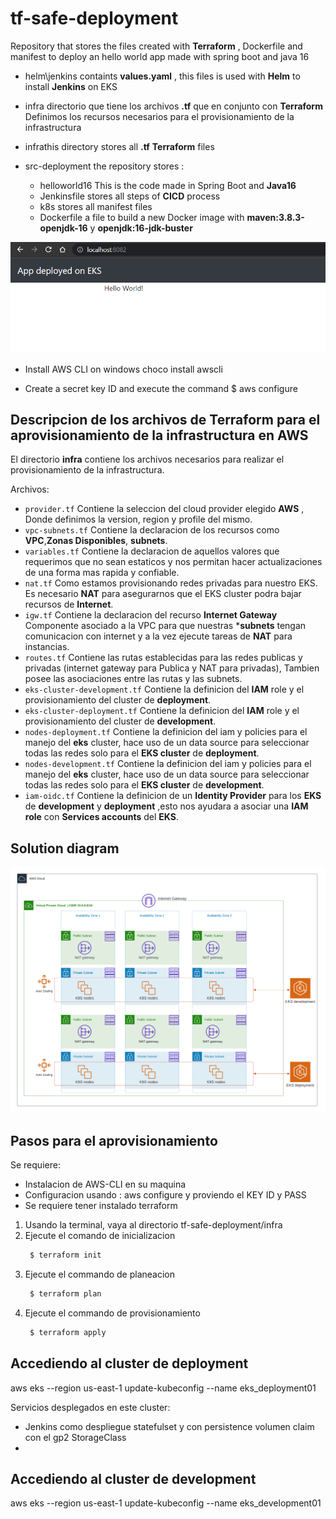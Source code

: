# tf-safe-deployment


Repository that stores the files created with **Terraform** , Dockerfile and manifest to deploy an hello world app made with spring boot and java 16


* helm\jenkins containts **values.yaml** , this files is used with **Helm** to install **Jenkins** on EKS
* infra directorio que tiene los archivos **.tf** que en conjunto con **Terraform** Definimos los recursos necesarios 
  para el provisionamiento de la infrastructura

* infrathis directory stores all  **.tf**  **Terraform** files

* src-deployment the repository stores :
  - helloworld16 This is the code made in Spring Boot and **Java16**
  - Jenkinsfile  stores all steps of **CICD** process
  - k8s stores all manifest files
  - Dockerfile a file to build a new Docker image with  **maven:3.8.3-openjdk-16** y **openjdk:16-jdk-buster**


<p align="center">
  <img src="./img/helloworldapp.png" alt="Simple hello world from EKS" width="738">
</p>

- Install AWS CLI on windows
  choco install awscli

- Create a secret key ID and execute the command
  $ aws configure


## Descripcion de los archivos de Terraform para el aprovisionamiento de la infrastructura en AWS

El directorio **infra** contiene los archivos necesarios para realizar el provisionamiento de la infrastructura.

Archivos:

* `provider.tf`  Contiene la seleccion del cloud provider elegido **AWS** , Donde definimos la version, region y profile del mismo.
* `vpc-subnets.tf` Contiene la declaracion de los recursos como **VPC**,**Zonas Disponibles**, **subnets**.
* `variables.tf` Contiene la declaracion de aquellos valores que requerimos que no sean estaticos y nos permitan hacer actualizaciones de una forma mas rapida y confiable.
* `nat.tf` Como estamos provisionando redes privadas para nuestro EKS. Es necesario **NAT** para asegurarnos que el EKS cluster podra bajar recursos de **Internet**.
* `igw.tf` Contiene la declaracion del recurso **Internet Gateway** Componente asociado a la VPC para que nuestras ***subnets** tengan comunicacion con internet y a la vez ejecute tareas de **NAT** para instancias.
* `routes.tf` Contiene las rutas establecidas para las redes publicas y privadas (internet gateway para Publica y NAT para privadas), Tambien posee las asociaciones entre las rutas y las subnets.
* `eks-cluster-development.tf` Contiene la definicion del **IAM** role  y el provisionamiento del cluster de **deployment**.
* `eks-cluster-deployment.tf` Contiene la definicion del **IAM** role  y el provisionamiento del cluster de **development**.
* `nodes-deployment.tf` Contiene la definicion del iam y policies para el manejo del **eks** cluster, hace uso de un data source para seleccionar todas las redes solo para el **EKS cluster** de **deployment**.
* `nodes-development.tf` Contiene la definicion del iam y policies para el manejo del **eks** cluster, hace uso de un data source para seleccionar todas las redes solo para el **EKS cluster** de **development**.
* `iam-oidc.tf` Contiene la definicion de un **Identity Provider** para los **EKS** de **development** y **deployment** ,esto nos ayudara a asociar una **IAM role** con **Services accounts** del **EKS**.



## Solution diagram

<p align="center">
  <img src="./img/EKS.png" alt="Simple hello world from EKS" width="738">
</p>


## Pasos para el aprovisionamiento

Se requiere:

* Instalacion de AWS-CLI en su maquina 
* Configuracion usando : aws configure  y proviendo el KEY ID y PASS
* Se requiere tener instalado terraform

1. Usando la terminal, vaya al directorio  tf-safe-deployment/infra
2. Ejecute el comando de inicializacion
    ```sh
     $ terraform init
    ```
3. Ejecute el commando de planeacion
    ```sh
     $ terraform plan
    ```
3. Ejecute el commando de provisionamiento
    ```sh
     $ terraform apply
    ```





## Accediendo al cluster de deployment

aws eks --region us-east-1 update-kubeconfig --name eks_deployment01

Servicios desplegados en este cluster:

- Jenkins como despliegue statefulset y con persistence volumen claim con el gp2 StorageClass
- 



## Accediendo al cluster de development

aws eks --region us-east-1 update-kubeconfig --name eks_development01
